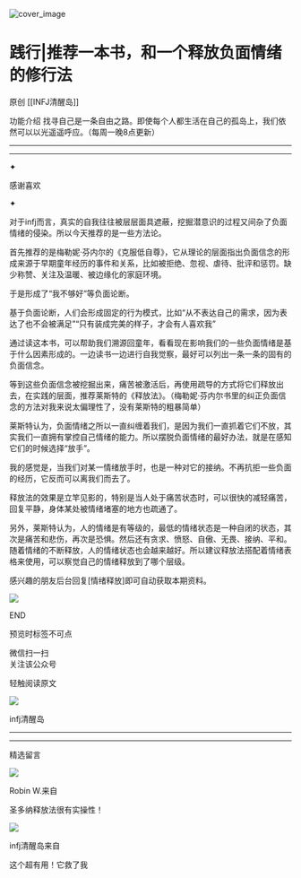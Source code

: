 ![cover_image](https://mmbiz.qlogo.cn/mmbiz_jpg/DZCdtia4bJxqdtsibh66VeQtwmnUIvFwPo5LF10Iqav4kLcF53mXWCqAic4wzPhqpelrvibjol1au8g8oVltoReftw/0?wx_fmt=jpeg)

# 践行|推荐一本书，和一个释放负面情绪的修行法

原创 [[INFJ清醒岛]]

功能介绍 找寻自己是一条自由之路。即使每个人都生活在自己的孤岛上，我们依然可以以光遥遥呼应。（每周一晚8点更新）

---

---

✦

感谢喜欢

✦

对于infj而言，真实的自我往往被层层面具遮蔽，挖掘潜意识的过程又间杂了负面情绪的侵染。所以今天推荐的是一些方法论。

首先推荐的是梅勒妮·芬内尔的《克服低自尊》，它从理论的层面指出负面信念的形成来源于早期童年经历的事件和关系，比如被拒绝、忽视、虐待、批评和惩罚。缺少称赞、关注及温暖、被边缘化的家庭环境。

于是形成了“我不够好”等负面论断。

基于负面论断，人们会形成固定的行为模式，比如“从不表达自己的需求，因为表达了也不会被满足”“只有装成完美的样子，才会有人喜欢我”

通过读这本书，可以帮助我们溯源回童年，看看现在影响我们的一些负面情绪是基于什么因素形成的。一边读书一边进行自我觉察，最好可以列出一条一条的固有的负面信念。

等到这些负面信念被挖掘出来，痛苦被激活后，再使用疏导的方式将它们释放出去，在实践的层面，推荐莱斯特的《释放法》。（梅勒妮·芬内尔书里的纠正负面信念的方法对我来说太偏理性了，没有莱斯特的粗暴简单）

莱斯特认为，负面情绪之所以一直纠缠着我们，是因为我们一直抓着它们不放，其实我们一直拥有掌控自己情绪的能力。所以摆脱负面情绪的最好办法，就是在感知它们的时候选择“放手”。

我的感觉是，当我们对某一情绪放手时，也是一种对它的接纳。不再抗拒一些负面的经历，它反而可以离我们而去了。

释放法的效果是立竿见影的，特别是当人处于痛苦状态时，可以很快的减轻痛苦，回复平静，身体某处被情绪堵塞的地方也疏通了。

另外，莱斯特认为，人的情绪是有等级的，最低的情绪状态是一种自闭的状态，其次是痛苦和悲伤，再次是恐惧。然后还有贪求、愤怒、自傲、无畏、接纳、平和。随着情绪的不断释放，人的情绪状态也会越来越好。所以建议释放法搭配着情绪表格来使用，可以察觉自己的情绪释放到了哪个层级。

感兴趣的朋友后台回复[情绪释放]即可自动获取本期资料。

![](https://mmbiz.qpic.cn/mmbiz_gif/7FiadXCUBpqt43ySAFleQonQAWQDMwvCPOiaiaFlUYSG8ibicVqc4d5rBa4niaAWr9DmauJ43FCich2gaNDU6PiaKZQf6w/640?wx_fmt=gif)

END

预览时标签不可点

微信扫一扫  
关注该公众号

轻触阅读原文

![](http://mmbiz.qpic.cn/mmbiz_png/DZCdtia4bJxpcRrqEcIicNn7icChObS1Eqm6u2hlN1LGAHvlMHZg6O2a3A47KdeC6IqvVTuryNZQpDFQ1LX3JvT9w/0?wx_fmt=png)

infj清醒岛

---

---

精选留言

![](http://mmsns.qpic.cn/mmsns/iaxNB5XaibCeLTYWIUGCYm7cS1kFxTx4ibUSEBZJ6VnOdXPDItJ9PaGRg/0)

Robin W.来自

圣多纳释放法很有实操性！

![](http://wx.qlogo.cn/mmhead/Q3auHgzwzM4icoibBPppWkMrbLG1lB8KhWHaiaiabBib87BTTdVQC8Cyacg/64)

infj清醒岛来自

这个超有用！它救了我
